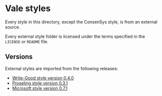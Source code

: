 # Vale styles

Every style in this directory, except the ConsenSys style, is from an external source.

Every external style folder is licensed under the terms specified in the `LICENSE` or `README` file.

## Versions

External styles are imported from the following releases:

- [Write-Good style version 0.4.0](https://github.com/errata-ai/write-good/releases/tag/v0.4.0)
- [Proseling style version 0.3.1](https://github.com/errata-ai/proselint/releases/tag/v0.3.1)
- [Microsoft style version 0.7.1](https://github.com/errata-ai/Microsoft/releases/tag/v0.7.1)

